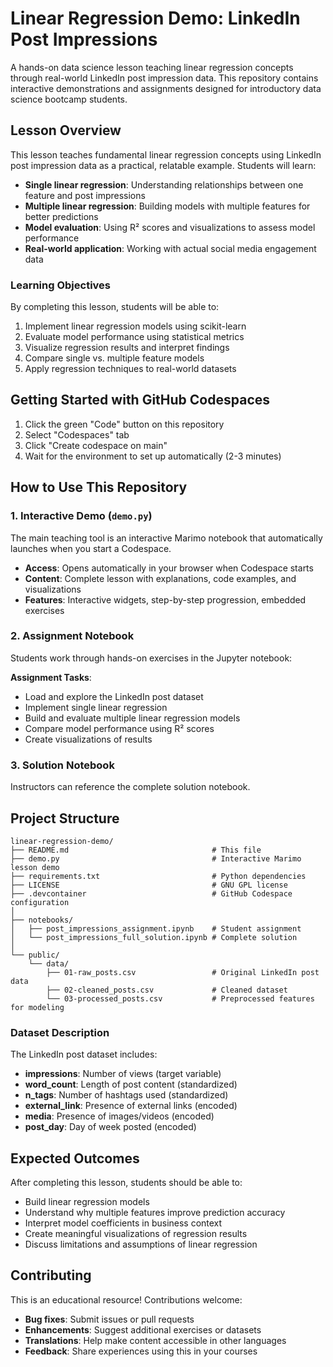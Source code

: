 # Linear Regression Demo: LinkedIn Post Impressions

A hands-on data science lesson teaching linear regression concepts through real-world LinkedIn post impression data. This repository contains interactive demonstrations and assignments designed for introductory data science bootcamp students.

## Lesson Overview

This lesson teaches fundamental linear regression concepts using LinkedIn post impression data as a practical, relatable example. Students will learn:

- **Single linear regression**: Understanding relationships between one feature and post impressions
- **Multiple linear regression**: Building models with multiple features for better predictions
- **Model evaluation**: Using R² scores and visualizations to assess model performance
- **Real-world application**: Working with actual social media engagement data

### Learning Objectives

By completing this lesson, students will be able to:
1. Implement linear regression models using scikit-learn
2. Evaluate model performance using statistical metrics
3. Visualize regression results and interpret findings
4. Compare single vs. multiple feature models
5. Apply regression techniques to real-world datasets

## Getting Started with GitHub Codespaces

1. Click the green "Code" button on this repository
2. Select "Codespaces" tab
3. Click "Create codespace on main"
4. Wait for the environment to set up automatically (2-3 minutes)

## How to Use This Repository

### 1. Interactive Demo (`demo.py`)
The main teaching tool is an interactive Marimo notebook that automatically launches when you start a Codespace.

- **Access**: Opens automatically in your browser when Codespace starts
- **Content**: Complete lesson with explanations, code examples, and visualizations
- **Features**: Interactive widgets, step-by-step progression, embedded exercises

### 2. Assignment Notebook
Students work through hands-on exercises in the Jupyter notebook:

**Assignment Tasks**:
- Load and explore the LinkedIn post dataset
- Implement single linear regression
- Build and evaluate multiple linear regression models
- Compare model performance using R² scores
- Create visualizations of results

### 3. Solution Notebook
Instructors can reference the complete solution notebook.


## Project Structure

```
linear-regression-demo/
├── README.md                                # This file
├── demo.py                                  # Interactive Marimo lesson demo
├── requirements.txt                         # Python dependencies
├── LICENSE                                  # GNU GPL license
├── .devcontainer                            # GitHub Codespace configuration
│
├── notebooks/
│   ├── post_impressions_assignment.ipynb    # Student assignment
│   └── post_impressions_full_solution.ipynb # Complete solution
│
└── public/
    └── data/
        ├── 01-raw_posts.csv                 # Original LinkedIn post data
        ├── 02-cleaned_posts.csv             # Cleaned dataset
        └── 03-processed_posts.csv           # Preprocessed features for modeling
```

### Dataset Description

The LinkedIn post dataset includes:
- **impressions**: Number of views (target variable)
- **word_count**: Length of post content (standardized)
- **n_tags**: Number of hashtags used (standardized)
- **external_link**: Presence of external links (encoded)
- **media**: Presence of images/videos (encoded)
- **post_day**: Day of week posted (encoded)

## Expected Outcomes

After completing this lesson, students should be able to:

- Build linear regression models
- Understand why multiple features improve prediction accuracy
- Interpret model coefficients in business context
- Create meaningful visualizations of regression results
- Discuss limitations and assumptions of linear regression

## Contributing

This is an educational resource! Contributions welcome:

- **Bug fixes**: Submit issues or pull requests
- **Enhancements**: Suggest additional exercises or datasets
- **Translations**: Help make content accessible in other languages
- **Feedback**: Share experiences using this in your courses
